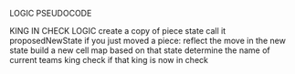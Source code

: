 LOGIC PSEUDOCODE

KING IN CHECK LOGIC
create a copy of piece state
  call it proposedNewState
if you just moved a piece:
  reflect the move in the new state
  build a new cell map based on that state
  determine the name of current teams king
  check if that king is now in check
  